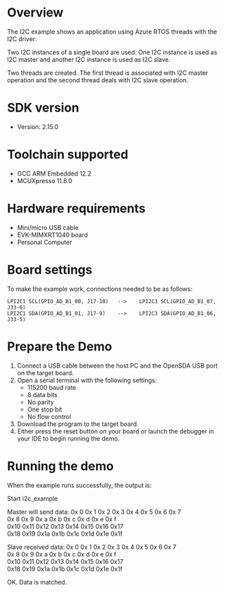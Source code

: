 Overview
========
The I2C example shows an application using Azure RTOS threads with the I2C driver:

Two I2C instances of a single board are used. One I2C instance is used as
I2C master and another I2C instance is used as I2C slave.

Two threads are created. The first thread is associated with I2C master operation
and the second thread deals with I2C slave operation.


SDK version
===========
- Version: 2.15.0

Toolchain supported
===================
- GCC ARM Embedded  12.2
- MCUXpresso  11.8.0

Hardware requirements
=====================
- Mini/micro USB cable
- EVK-MIMXRT1040 board
- Personal Computer

Board settings
==============
To make the example work, connections needed to be as follows:

    LPI2C1 SCL(GPIO_AD_B1_00, J17-10)   -->    LPI2C3 SCL(GPIO_AD_B1_07, J33-6)
    LPI2C1 SDA(GPIO_AD_B1_01, J17-9)    -->    LPI2C3 SDA(GPIO_AD_B1_06, J33-5)

Prepare the Demo
================
1.  Connect a USB cable between the host PC and the OpenSDA USB port on the target board. 
2.  Open a serial terminal with the following settings:
    - 115200 baud rate
    - 8 data bits
    - No parity
    - One stop bit
    - No flow control
3.  Download the program to the target board.
4.  Either press the reset button on your board or launch the debugger in your IDE to begin running the demo.

Running the demo
================
When the example runs successfully, the output is:

Start i2c_example

Master will send data:
0x 0  0x 1  0x 2  0x 3  0x 4  0x 5  0x 6  0x 7  
0x 8  0x 9  0x a  0x b  0x c  0x d  0x e  0x f  
0x10  0x11  0x12  0x13  0x14  0x15  0x16  0x17  
0x18  0x19  0x1a  0x1b  0x1c  0x1d  0x1e  0x1f  

Slave received data:
0x 0  0x 1  0x 2  0x 3  0x 4  0x 5  0x 6  0x 7  
0x 8  0x 9  0x a  0x b  0x c  0x d  0x e  0x f  
0x10  0x11  0x12  0x13  0x14  0x15  0x16  0x17  
0x18  0x19  0x1a  0x1b  0x1c  0x1d  0x1e  0x1f  

OK. Data is matched.

